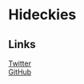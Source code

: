 # Hideckies

## Links

[Twitter](https://twitter.com/hideckies)  
[GitHub](https://github.com/hideckies)